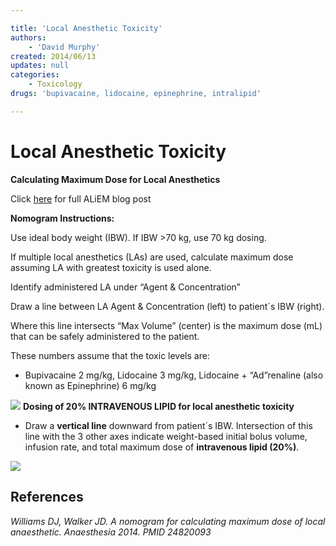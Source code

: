 ```yaml
---

title: 'Local Anesthetic Toxicity'
authors:
    - 'David Murphy'
created: 2014/06/13
updates: null
categories:
    - Toxicology
drugs: 'bupivacaine, lidocaine, epinephrine, intralipid'

---
```




# Local Anesthetic Toxicity

**Calculating Maximum Dose for Local Anesthetics**

Click [here](http://academiclifeinem.com/pv-card-local-anesthetic-toxicity-calculations/) for full ALiEM blog post

**Nomogram Instructions:**

Use ideal body weight (IBW). If IBW &gt;70 kg, use 70 kg dosing.

If multiple local anesthetics (LAs) are used, calculate maximum dose assuming LA with greatest toxicity is used alone.

Identify administered LA under “Agent & Concentration”

Draw a line between LA Agent & Concentration (left) to patient´s IBW (right).

Where this line intersects “Max Volume” (center) is the maximum dose (mL) that can be safely administered to the patient.

These numbers assume that the toxic levels are:

-   <span class="drug">Bupivacaine</span> 2 mg/kg, <span class="drug">Lidocaine</span> 3 mg/kg, <span class="drug">Lidocaine</span> + “Ad”renaline (also known as <span class="drug">Epinephrine</span>) 6 mg/kg

![](https://d2p53dh3qxfm0x.cloudfront.net/uploads/img/1jy/6/g/539f7d9ad7ae28220470302e/539f7d9ad7ae28220470302f.640.png)
**Dosing of 20% INTRAVENOUS LIPID for local anesthetic toxicity**

-   Draw a **vertical line** downward from patient´s IBW. Intersection of this line with the 3 other axes indicate weight-based initial bolus volume, infusion rate, and total maximum dose of **<span class="drug">intravenous lipid (20%)</span>**.

![](https://d2p53dh3qxfm0x.cloudfront.net/uploads/img/1jy/6/g/539f7e9ad7ae28220470307a/539f7e9ad7ae28220470307b.640.png)

## References

*Williams DJ, Walker JD. A nomogram for calculating maximum dose of local anaesthetic. Anaesthesia 2014. PMID 24820093*
